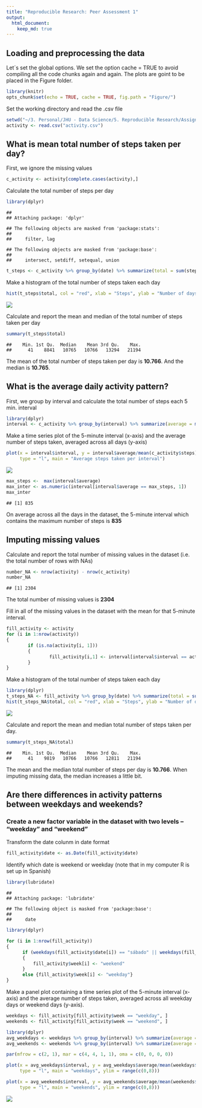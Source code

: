 ```yaml
---
title: "Reproducible Research: Peer Assessment 1"
output: 
  html_document:
    keep_md: true
---
```



## Loading and preprocessing the data

Let´s set the global options. We set the option cache = TRUE to avoid compiling all the code chunks again and again. The plots are goint to
be placed in the Figure folder.

```r
library(knitr)
opts_chunk$set(echo = TRUE, cache = TRUE, fig.path = "Figure/")
```
Set the working directory and read the .csv file

```r
setwd("~/3. Personal/JHU - Data Science/5. Reproducible Research/Assignment week 2/RepData_PeerAssessment1")
activity <- read.csv("activity.csv")
```
        
## What is mean total number of steps taken per day?

First, we ignore the missing values

```r
c_activity <- activity[complete.cases(activity),]
```
Calculate the total number of steps per day

```r
library(dplyr)
```

```
## 
## Attaching package: 'dplyr'
```

```
## The following objects are masked from 'package:stats':
## 
##     filter, lag
```

```
## The following objects are masked from 'package:base':
## 
##     intersect, setdiff, setequal, union
```

```r
t_steps <- c_activity %>% group_by(date) %>% summarize(total = sum(steps))
```
Make a histogram of the total number of steps taken each day

```r
hist(t_steps$total, col = "red", xlab = "Steps", ylab = "Number of days", main = "Histogram of the total number of steps/day")
```

![](Figure/histogram-1.png)<!-- -->

Calculate and report the mean and median of the total number of steps taken per day

```r
summary(t_steps$total)
```

```
##    Min. 1st Qu.  Median    Mean 3rd Qu.    Max. 
##      41    8841   10765   10766   13294   21194
```
The mean of the total number of steps taken per day is **10.766**. And the median is **10.765**.


## What is the average daily activity pattern?

First, we group by interval and calculate the total number of steps each 5 min. interval 

```r
library(dplyr)
interval <- c_activity %>% group_by(interval) %>% summarize(average = mean(steps))
```
Make a time series plot of the 5-minute interval (x-axis) and the average number of steps taken, averaged across all days (y-axis)

```r
plot(x = interval$interval, y = interval$average/mean(c_activity$steps), xlab = "Interval", ylab = "Average of steps taken", 
     type = "l", main = "Average steps taken per interval")
```

![](Figure/time_series_plot-1.png)<!-- -->

```r
max_steps <-  max(interval$average)
max_inter <- as.numeric(interval[interval$average == max_steps, 1])
max_inter
```

```
## [1] 835
```

On average across all the days in the dataset, the 5-minute interval which contains the maximum number of steps is **835**

## Imputing missing values

Calculate and report the total number of missing values in the dataset (i.e. the total number of rows with NAs)

```r
number_NA <- nrow(activity) - nrow(c_activity)
number_NA
```

```
## [1] 2304
```
The total number of missing values is **2304**

Fill in all of the missing values in the dataset with the mean for that 5-minute interval.

```r
fill_activity <- activity
for (i in 1:nrow(activity))
{
        if (is.na(activity[i, 1])) 
        {
                fill_activity[i,1] <- interval[interval$interval == activity[i,3], 2]
        }
}
```

Make a histogram of the total number of steps taken each day

```r
library(dplyr)
t_steps_NA <- fill_activity %>% group_by(date) %>% summarize(total = sum(steps))
hist(t_steps_NA$total, col = "red", xlab = "Steps", ylab = "Number of days", main = "Histogram of the total number of steps/day")
```

![](Figure/histogram_NA-1.png)<!-- -->


Calculate and report the mean and median total number of steps taken per day. 

```r
summary(t_steps_NA$total)
```

```
##    Min. 1st Qu.  Median    Mean 3rd Qu.    Max. 
##      41    9819   10766   10766   12811   21194
```
The mean and the median total number of steps per day is **10.766**. When imputing missing data, the median increases a little bit.



## Are there differences in activity patterns between weekdays and weekends?

### Create a new factor variable in the dataset with two levels – “weekday” and “weekend” 

Transform the date colunm in date format

```r
fill_activity$date <- as.Date(fill_activity$date)
```

Identify which date is weekend or weekday (note that in my computer R is set up in Spanish)

```r
library(lubridate)
```

```
## 
## Attaching package: 'lubridate'
```

```
## The following object is masked from 'package:base':
## 
##     date
```

```r
library(dplyr)

for (i in 1:nrow(fill_activity))
{
      if (weekdays(fill_activity$date[i]) == "sábado" || weekdays(fill_activity$date[i]) == "domingo")
      {
          fill_activity$week[i] <- "weekend"
      }
      else {fill_activity$week[i] <- "weekday"}   
}
```

Make a panel plot containing a time series plot of the 5-minute interval (x-axis) and the average number of steps taken, averaged across all weekday days or weekend days (y-axis).


```r
weekdays <- fill_activity[fill_activity$week == "weekday", ]
weekends <- fill_activity[fill_activity$week == "weekend", ]

library(dplyr)
avg_weekdays <- weekdays %>% group_by(interval) %>% summarize(average = mean(steps))
avg_weekends <- weekends %>% group_by(interval) %>% summarize(average = mean(steps))

par(mfrow = c(2, 1), mar = c(4, 4, 1, 1), oma = c(0, 0, 0, 0))

plot(x = avg_weekdays$interval, y = avg_weekdays$average/mean(weekdays$steps), xlab = "", ylab = "Number of steps", 
     type = "l", main = "weekdays", ylim = range(c(0,8)))

plot(x = avg_weekends$interval, y = avg_weekends$average/mean(weekends$steps), xlab = "Interval", ylab = "Number of steps", 
     type = "l", main = "weekends", ylim = range(c(0,8)))
```

![](Figure/plot_weekend-1.png)<!-- -->




















